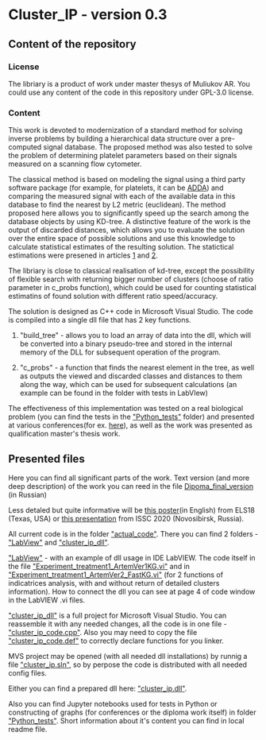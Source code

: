 # Cluster_IP - version 0.3

## Content of the repository

### License
The libriary is a product of work under master thesys of Muliukov AR. You could use any content of the code in this repository under GPL-3.0 license.

### Content

This work is devoted to modernization of a standard method for solving inverse problems by building a hierarchical data structure over a pre-computed signal database. The proposed method was also tested to solve the problem of determining platelet parameters based on their signals measured on a scanning flow cytometer.

The classical method is based on modeling the signal using a third party software package (for example, for platelets, it can be [ADDA](https://github.com/adda-team/adda)) and comparing the measured signal with each of the available data in this database to find the nearest by L2 metric (euclidean). The method proposed here allows you to significantly speed up the search among the database objects by using KD-tree. A distinctive feature of the work is the output of discarded distances, which allows you to evaluate the solution over the entire space of possible solutions and use this knowledge to calculate statistical estimates of the resulting solution. The statictical estimations were presened in articles [1](https://www.spiedigitallibrary.org/journals/Journal-of-Biomedical-Optics/volume-19/issue-08/085004/Additivity-of-light-scattering-patterns-of-aggregated-biological-particles/10.1117/1.JBO.19.8.085004.full?SSO=1) and [2](https://www.spiedigitallibrary.org/journals/Journal-of-Biomedical-Optics/volume-14/issue-06/064036/Is-there-a-difference-between-T--and-B-lymphocyte/10.1117/1.3275471.full).

The libriary is close to classical realisation of kd-tree, except the possibility of flexible search with returning bigger number of clusters (choose of ratio parameter in c_probs function), which could be used for counting statistical estimatins of found solution with different ratio speed/accuracy.

The solution is designed as C++ code in Microsoft Visual Studio. The code is compiled into a single dll file that has 2 key functions. 

1) "build_tree" - allows you to load an array of data into the dll, which will be converted into a binary pseudo-tree and stored in the internal memory of the DLL for subsequent operation of the program. 

2) "c_probs"  - a function that finds the nearest element in the tree, as well as outputs the viewed and discarded classes and distances to them along the way, which can be used for subsequent calculations (an example can be found in the folder with tests in LabVIew)

The effectiveness of this implementation was tested on a real biological problem (you can find the tests in the ["Python_tests"](Python_tests) folder) and presented at various conferences(for ex. [here](https://www.giss.nasa.gov/staff/mmishchenko/ELS-XVII/)), as well as the work was presented as qualification master's thesis work.

## Presented files

Here you can find all significant parts of the work. Text version (and more deep description) of the work you can reed in the file [Dipoma_final_version](Extra_info-Publications/Diploma_final_version.pdf) (in Russian)

Less detaled but quite informative will be [this poster](Extra_info-Publications/poster_clustering_ELS18.pdf)(in English) from ELS18 (Texas, USA) or [this presentation](Extra_info-Publications/ISSC2020.pdf) from ISSC 2020 (Novosibirsk, Russia).

All current code is in the folder ["actual_code"](actual_code). There you can find 2 folders - ["LabView"](actual_code/LabView) and ["cluster_ip_dll"](actual_code/cluster_ip_dll). 

["LabView"](actual_code/LabView) - with an example of dll usage in IDE LabVIEW. 
The code itself in the file ["Experiment_treatment1_ArtemVer1KG.vi"](actual_code/LabView/Experiment_treatment1_ArtemVer1KG.vi) and in  ["Experiment_treatment1_ArtemVer2_FastKG.vi"](actual_code/LabView/Experiment_treatment1_ArtemVer2_FastKG.vi) (for 2 functions of indicatrices analysis, with and without return of detailed clusters information).
How to connect the dll you can see at page 4 of code window in the LabVIEW .vi files.

["cluster_ip_dll"](actual_code/cluster_ip_dll) is a full project for Microsoft Visual Studio. You can reassemble it with any needed changes, all the code is in one file - ["cluster_ip_code.cpp"](actual_code/cluster_ip_dll/test_dll_creation/cluster_ip_code.cpp). Also you may need to copy the file  ["cluster_ip_code.def"](actual_code/cluster_ip_dll/test_dll_creation/cluster_ip_code.def) to correctly declare functions for you linker.

MVS project may be opened (with all needed dll installations) by runnig a file ["cluster_ip.sln"](actual_code/cluster_ip_dll/cluster_ip.sln), so by perpose the code is distributed with all needed config files.
 
Either you can find a prepared dll here: ["cluster_ip.dll"](actual_code/cluster_ip_dll/x64/Release/cluster_ip.dll).

Also you can find Jupyter notebooks used for tests in Python or constructing of graphs (for conferences or the diploma work itself) in folder ["Python_tests"](Python_tests). Short information about it's content you can find in local readme file.
